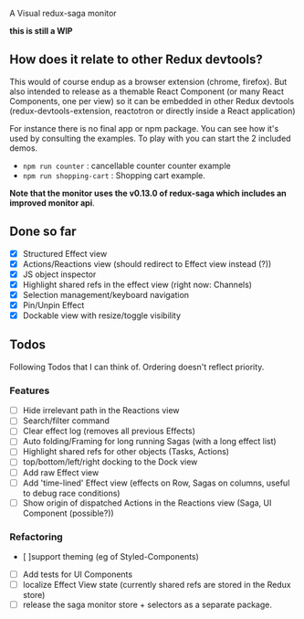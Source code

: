 
A Visual redux-saga monitor

**this is still a WIP**

## How does it relate to other Redux devtools?

This would of course endup as a browser extension (chrome, firefox). But also intended to release as a themable React Component 
(or many React Components, one per view) so it can be embedded in other Redux devtools (redux-devtools-extension, reactotron or directly inside a React application)

For instance there is no final app or npm package. You can see how it's used by consulting the examples. To play with you can start the
2 included demos.

- `npm run counter` : cancellable counter counter example
- `npm run shopping-cart`   : Shopping cart example.


**Note that the monitor uses the v0.13.0 of redux-saga which includes an improved
monitor api**. 

## Done so far

- [x] Structured Effect view
- [x] Actions/Reactions view (should redirect to Effect view instead (?))
- [x] JS object inspector
- [x] Highlight shared refs in the effect view (right now: Channels)
- [x] Selection management/keyboard navigation
- [x] Pin/Unpin Effect
- [x] Dockable view with resize/toggle visibility

## Todos

Following Todos that I can think of. Ordering doesn't reflect priority.

### Features

- [ ] Hide irrelevant path in the Reactions view
- [ ] Search/filter command
- [ ] Clear effect log (removes all previous Effects)
- [ ] Auto folding/Framing for long running Sagas (with a long effect list)
- [ ] Highlight shared refs for other objects (Tasks, Actions)
- [ ] top/bottom/left/right docking to the Dock view
- [ ] Add raw Effect view
- [ ] Add 'time-lined' Effect view (effects on Row, Sagas on columns, useful to debug race conditions)
- [ ] Show origin of dispatched Actions in the Reactions view (Saga, UI Component (possible?))

### Refactoring

- [ ]support theming (eg of Styled-Components)
- [ ] Add tests for UI Components
- [ ] localize Effect View state (currently shared refs are stored in the Redux store)
- [ ] release the saga monitor store + selectors as a separate package.
